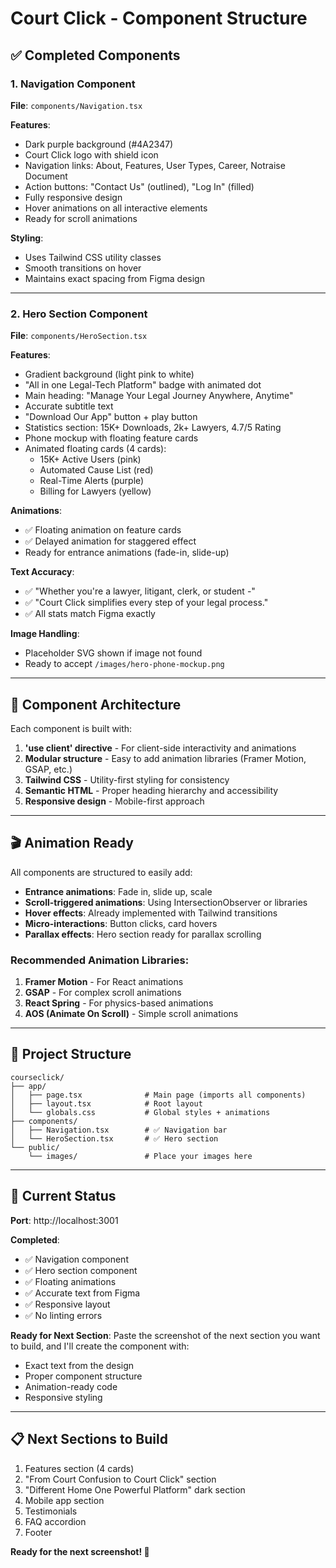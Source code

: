 # Court Click - Component Structure

## ✅ Completed Components

### 1. Navigation Component
**File**: `components/Navigation.tsx`

**Features**:
- Dark purple background (#4A2347)
- Court Click logo with shield icon
- Navigation links: About, Features, User Types, Career, Notraise Document
- Action buttons: "Contact Us" (outlined), "Log In" (filled)
- Fully responsive design
- Hover animations on all interactive elements
- Ready for scroll animations

**Styling**:
- Uses Tailwind CSS utility classes
- Smooth transitions on hover
- Maintains exact spacing from Figma design

---

### 2. Hero Section Component
**File**: `components/HeroSection.tsx`

**Features**:
- Gradient background (light pink to white)
- "All in one Legal-Tech Platform" badge with animated dot
- Main heading: "Manage Your Legal Journey Anywhere, Anytime"
- Accurate subtitle text
- "Download Our App" button + play button
- Statistics section: 15K+ Downloads, 2k+ Lawyers, 4.7/5 Rating
- Phone mockup with floating feature cards
- Animated floating cards (4 cards):
  - 15K+ Active Users (pink)
  - Automated Cause List (red)
  - Real-Time Alerts (purple)
  - Billing for Lawyers (yellow)

**Animations**:
- ✅ Floating animation on feature cards
- ✅ Delayed animation for staggered effect
- Ready for entrance animations (fade-in, slide-up)

**Text Accuracy**:
- ✅ "Whether you're a lawyer, litigant, clerk, or student -"
- ✅ "Court Click simplifies every step of your legal process."
- ✅ All stats match Figma exactly

**Image Handling**:
- Placeholder SVG shown if image not found
- Ready to accept `/images/hero-phone-mockup.png`

---

## 🎨 Component Architecture

Each component is built with:
1. **'use client' directive** - For client-side interactivity and animations
2. **Modular structure** - Easy to add animation libraries (Framer Motion, GSAP, etc.)
3. **Tailwind CSS** - Utility-first styling for consistency
4. **Semantic HTML** - Proper heading hierarchy and accessibility
5. **Responsive design** - Mobile-first approach

---

## 🎬 Animation Ready

All components are structured to easily add:
- **Entrance animations**: Fade in, slide up, scale
- **Scroll-triggered animations**: Using IntersectionObserver or libraries
- **Hover effects**: Already implemented with Tailwind transitions
- **Micro-interactions**: Button clicks, card hovers
- **Parallax effects**: Hero section ready for parallax scrolling

### Recommended Animation Libraries:
1. **Framer Motion** - For React animations
2. **GSAP** - For complex scroll animations
3. **React Spring** - For physics-based animations
4. **AOS (Animate On Scroll)** - Simple scroll animations

---

## 📂 Project Structure

```
courseclick/
├── app/
│   ├── page.tsx              # Main page (imports all components)
│   ├── layout.tsx            # Root layout
│   └── globals.css           # Global styles + animations
├── components/
│   ├── Navigation.tsx        # ✅ Navigation bar
│   └── HeroSection.tsx       # ✅ Hero section
└── public/
    └── images/               # Place your images here
```

---

## 🚀 Current Status

**Port**: http://localhost:3001

**Completed**:
- ✅ Navigation component
- ✅ Hero section component
- ✅ Floating animations
- ✅ Accurate text from Figma
- ✅ Responsive layout
- ✅ No linting errors

**Ready for Next Section**:
Paste the screenshot of the next section you want to build, and I'll create the component with:
- Exact text from the design
- Proper component structure
- Animation-ready code
- Responsive styling

---

## 📋 Next Sections to Build

1. Features section (4 cards)
2. "From Court Confusion to Court Click" section
3. "Different Home One Powerful Platform" dark section
4. Mobile app section
5. Testimonials
6. FAQ accordion
7. Footer

**Ready for the next screenshot! 📸**


